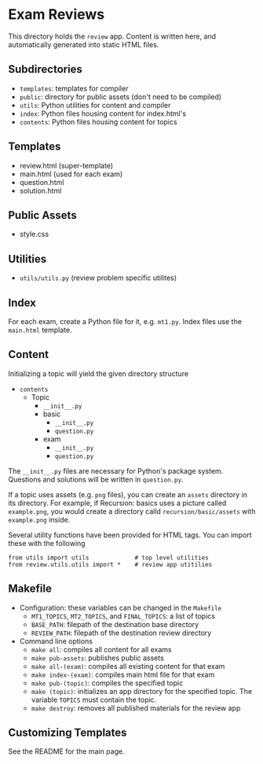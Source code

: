 Exam Reviews
============

This directory holds the `review` app. Content is written here,
and automatically generated into static HTML files.

Subdirectories
--------------
* `templates`: templates for compiler
* `public`: directory for public assets (don't need to be compiled)
* `utils`: Python utilities for content and compiler
* `index`: Python files housing content for index.html's
* `contents`: Python files housing content for topics

Templates
---------
* review.html    (super-template)
* main.html      (used for each exam)
* question.html
* solution.html

Public Assets
-------------
* style.css

Utilities
---------
* `utils/utils.py` (review problem specific utilites)

Index
-----
For each exam, create a Python file for it, e.g. `mt1.py`. Index files
use the `main.html` template.

Content
-------
Initializing a topic will yield the given directory structure

* `contents`
    * Topic
        * `__init__.py`
        * basic
            * `__init__.py`
            * `question.py`
        * exam
            * `__init__.py`
            * `question.py`

The `__init__.py` files are necessary for Python's package system.
Questions and solutions will be written in `question.py`.

If a topic uses assets (e.g. `png` files), you can create an `assets`
directory in its directory. For example, if Recursion: basics uses a
picture called `example.png`, you would create a directory calld
`recursion/basic/assets` with `example.png` inside.

Several utility functions have been provided for HTML tags. You can
import these with the following

    from utils import utils             # top level utilities
    from review.utils.utils import *    # review app utitilies


Makefile
--------
* Configuration: these variables can be changed in the `Makefile`
    * `MT1_TOPICS`, `MT2_TOPICS`, and `FINAL_TOPICS`: a list of topics
    * `BASE_PATH`: filepath of the destination base directory
    * `REVIEW_PATH`: filepath of the destination review directory
* Command line options
    * `make all`: compiles all content for all exams
    * `make pub-assets`: publishes public assets
    * `make all-(exam)`: compiles all existing content for that exam
    * `make index-(exam)`: compiles main html file for that exam
    * `make pub-(topic)`: compiles the specified topic
    * `make (topic)`: initializes an app directory for the specified
      topic. The variable `TOPICS` must contain the topic.
    * `make destroy`: removes all published materials for the review
      app


Customizing Templates
---------------------

See the README for the main page.
